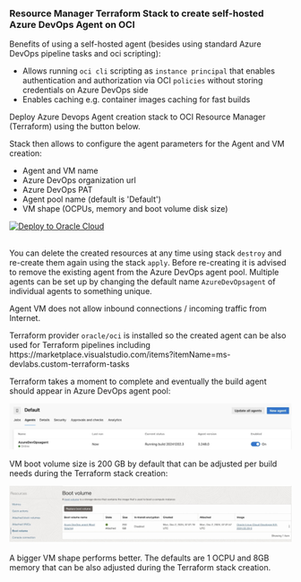 
### Resource Manager Terraform Stack to create self-hosted Azure DevOps Agent on OCI

Benefits of using a self-hosted agent (besides using standard Azure DevOps pipeline tasks and oci scripting):
<ul>
    <li>Allows running <code>oci cli</code> scripting as <code>instance principal</code> that enables authentication and authorization via OCI <code>policies</code> without storing credentials on Azure DevOps side</li>
    <li>Enables caching e.g. container images caching for fast builds</li>
</ul>

Deploy Azure Devops Agent creation stack to OCI Resource Manager (Terraform) using the button below.
<p>
Stack then allows to configure the agent parameters for the Agent and VM creation:
<ul>
    <li>Agent and VM name</li>
    <li>Azure DevOps organization url</li>
    <li>Azure DevOps PAT</li>
    <li>Agent pool name (default is 'Default')</li>
    <li>VM shape (OCPUs, memory and boot volume disk size)</li>
</ul>
<p>

[![Deploy to Oracle Cloud](https://oci-resourcemanager-plugin.plugins.oci.oraclecloud.com/latest/deploy-to-oracle-cloud.svg)](https://cloud.oracle.com/resourcemanager/stacks/create?zipUrl=https://github.com/mikarinneoracle/Azure-DevOps-Agent-OCI-setup/releases/download/latest/azure-agent-stack.zip)

<p>
<br>
You can delete the created resources at any time using stack <code>destroy</code> and re-create them again using the stack <code>apply</code>. Before re-creating it is advised to remove the existing agent from the Azure DevOps agent pool. Multiple
agents can be set up by changing the default name <code>AzureDevOpsagent</code> of individual agents to something unique.
<p>
Agent VM does not allow inbound connections / incoming traffic from Internet.
<p>
Terraform provider <code>oracle/oci</code> is installed so the created agent can be also used for Terraform pipelines including https://marketplace.visualstudio.com/items?itemName=ms-devlabs.custom-terraform-tasks 
<p>

Terraform takes a moment to complete and eventually the build agent should appear in Azure DevOps agent pool:
<p>
<img src="azure-devops-agent.jpg" width="1200" />
<p>

VM boot volume size is 200 GB by default that can be adjusted per build needs during the Terraform stack creation:
<p>
<img src="azure-devops-agent-vm.jpg" width="1200" />
<br>
<br>
A bigger VM shape performs better. The defaults are 1 OCPU and 8GB memory that can be also adjusted during the Terraform stack creation.
<p>
